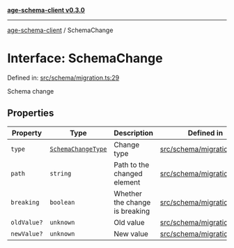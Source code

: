 [**age-schema-client v0.3.0**](../index.md)

***

[age-schema-client](/ageSchemaClient/api-generated/index.md) / SchemaChange

# Interface: SchemaChange

Defined in: [src/schema/migration.ts:29](https://github.com/standardbeagle/ageSchemaClient/blob/main/src/schema/migration.ts#L29)

Schema change

## Properties

| Property | Type | Description | Defined in |
| ------ | ------ | ------ | ------ |
| <a id="type"></a> `type` | [`SchemaChangeType`](/ageSchemaClient/api-generated/enumerations/SchemaChangeType.md) | Change type | [src/schema/migration.ts:33](https://github.com/standardbeagle/ageSchemaClient/blob/main/src/schema/migration.ts#L33) |
| <a id="path"></a> `path` | `string` | Path to the changed element | [src/schema/migration.ts:38](https://github.com/standardbeagle/ageSchemaClient/blob/main/src/schema/migration.ts#L38) |
| <a id="breaking"></a> `breaking` | `boolean` | Whether the change is breaking | [src/schema/migration.ts:43](https://github.com/standardbeagle/ageSchemaClient/blob/main/src/schema/migration.ts#L43) |
| <a id="oldvalue"></a> `oldValue?` | `unknown` | Old value | [src/schema/migration.ts:48](https://github.com/standardbeagle/ageSchemaClient/blob/main/src/schema/migration.ts#L48) |
| <a id="newvalue"></a> `newValue?` | `unknown` | New value | [src/schema/migration.ts:53](https://github.com/standardbeagle/ageSchemaClient/blob/main/src/schema/migration.ts#L53) |
